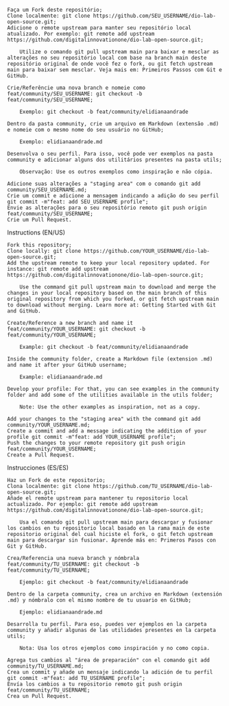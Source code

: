 
    Faça um Fork deste repositório;
    Clone localmente: git clone https://github.com/SEU_USERNAME/dio-lab-open-source.git;
    Adicione o remote upstream para manter seu repositório local atualizado. Por exemplo: git remote add upstream https://github.com/digitalinnovationone/dio-lab-open-source.git;

        Utilize o comando git pull upstream main para baixar e mesclar as alterações no seu repositório local com base na branch main deste repositório original de onde você fez o fork, ou git fetch upstream main para baixar sem mesclar. Veja mais em: Primeiros Passos com Git e GitHub.

    Crie/Referêncie uma nova branch e nomeie como feat/community/SEU_USERNAME: git checkout -b feat/community/SEU_USERNAME;

        Exemplo: git checkout -b feat/community/elidianaandrade

    Dentro da pasta community, crie um arquivo em Markdown (extensão .md) e nomeie com o mesmo nome do seu usuário no GitHub;

        Exemplo: elidianaandrade.md

    Desenvolva o seu perfil. Para isso, você pode ver exemplos na pasta community e adicionar alguns dos utilitários presentes na pasta utils;

        Observação: Use os outros exemplos como inspiração e não cópia.

    Adicione suas alterações a "staging area" com o comando git add community/SEU_USERNAME.md;
    Crie um commit e adicione a mensagem indicando a adição do seu perfil git commit -m"feat: add SEU_USERNAME profile";
    Envie as alterações para o seu repositório remoto git push origin feat/community/SEU_USERNAME;
    Crie um Pull Request.

Instructions (EN/US)

    Fork this repository;
    Clone locally: git clone https://github.com/YOUR_USERNAME/dio-lab-open-source.git;
    Add the upstream remote to keep your local repository updated. For instance: git remote add upstream https://github.com/digitalinnovationone/dio-lab-open-source.git;

        Use the command git pull upstream main to download and merge the changes in your local repository based on the main branch of this original repository from which you forked, or git fetch upstream main to download without merging. Learn more at: Getting Started with Git and GitHub.

    Create/Reference a new branch and name it feat/community/YOUR_USERNAME: git checkout -b feat/community/YOUR_USERNAME;

        Example: git checkout -b feat/community/elidianaandrade

    Inside the community folder, create a Markdown file (extension .md) and name it after your GitHub username;

        Example: elidianaandrade.md

    Develop your profile: For that, you can see examples in the community folder and add some of the utilities available in the utils folder;

        Note: Use the other examples as inspiration, not as a copy.

    Add your changes to the "staging area" with the command git add community/YOUR_USERNAME.md;
    Create a commit and add a message indicating the addition of your profile git commit -m"feat: add YOUR_USERNAME profile";
    Push the changes to your remote repository git push origin feat/community/YOUR_USERNAME;
    Create a Pull Request.

Instrucciones (ES/ES)

    Haz un Fork de este repositorio;
    Clona localmente: git clone https://github.com/TU_USERNAME/dio-lab-open-source.git;
    Añade el remote upstream para mantener tu repositorio local actualizado. Por ejemplo: git remote add upstream https://github.com/digitalinnovationone/dio-lab-open-source.git;

        Usa el comando git pull upstream main para descargar y fusionar los cambios en tu repositorio local basado en la rama main de este repositorio original del cual hiciste el fork, o git fetch upstream main para descargar sin fusionar. Aprende más en: Primeros Pasos con Git y GitHub.

    Crea/Referencia una nueva branch y nómbrala feat/community/TU_USERNAME: git checkout -b feat/community/TU_USERNAME;

        Ejemplo: git checkout -b feat/community/elidianaandrade

    Dentro de la carpeta community, crea un archivo en Markdown (extensión .md) y nómbralo con el mismo nombre de tu usuario en GitHub;

        Ejemplo: elidianaandrade.md

    Desarrolla tu perfil. Para eso, puedes ver ejemplos en la carpeta community y añadir algunas de las utilidades presentes en la carpeta utils;

        Nota: Usa los otros ejemplos como inspiración y no como copia.

    Agrega tus cambios al "área de preparación" con el comando git add community/TU_USERNAME.md;
    Crea un commit y añade un mensaje indicando la adición de tu perfil git commit -m"feat: add TU_USERNAME profile";
    Envía los cambios a tu repositorio remoto git push origin feat/community/TU_USERNAME;
    Crea un Pull Request.

